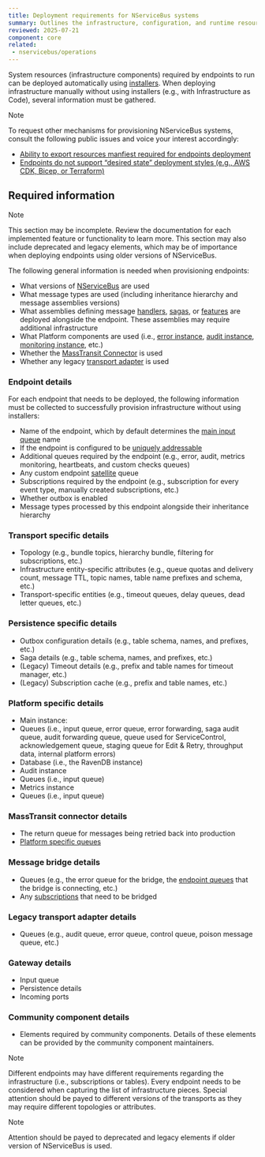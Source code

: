 ```yaml
---
title: Deployment requirements for NServiceBus systems
summary: Outlines the infrastructure, configuration, and runtime resources required to successfully deploy an NServiceBus system to production.
reviewed: 2025-07-21
component: core
related:
 - nservicebus/operations
---
```


System resources (infrastructure components) required by endpoints to run can be deployed automatically using [installers](/nservicebus/operations/installers.md). When deploying infrastructure manually without using installers (e.g., with Infrastructure as Code), several information must be gathered.

> [!NOTE]
> To request other mechanisms for provisioning NServiceBus systems, consult the following public issues and voice your interest accordingly:
>
> - [Ability to export resources manfiest required for endpoints deployment](https://github.com/Particular/NServiceBus/issues/7370)
> - [Endpoints do not support “desired state” deployment styles (e.g., AWS CDK, Bicep, or Terraform)](https://github.com/Particular/NServiceBus/issues/7189)

## Required information

> [!NOTE]
> This section may be incomplete. Review the documentation for each implemented feature or functionality to learn more. This section may also include deprecated and legacy elements, which may be of importance when deploying endpoints using older versions of NServiceBus.

The following general information is needed when provisioning endpoints:

- What versions of [NServiceBus](/nservicebus/) are used
- What message types are used (including inheritance hierarchy and message assemblies versions)
- What assemblies defining message [handlers](/nservicebus/handlers/), [sagas](/nservicebus/sagas/), or [features](/nservicebus/pipeline/features.md) are deployed alongside the endpoint. These assemblies may require additional infrastructure
- What Platform components are used (i.e., [error instance](/servicecontrol/servicecontrol-instances/), [audit instance](/servicecontrol/audit-instances/), [monitoring instance](/servicecontrol/monitoring-instances/), etc.)
- Whether the [MassTransit Connector](/servicecontrol/masstransit/) is used
- Whether any legacy [transport adapter](/servicecontrol/transport-adapter.md) is used

### Endpoint details

For each endpoint that needs to be deployed, the following information must be collected to successfully provision infrastructure without using installers:

- Name of the endpoint, which by default determines the [main input queue](/nservicebus/endpoints/specify-endpoint-name.md#input-queue) name
- If the endpoint is configured to be [uniquely addressable](/nservicebus/messaging/routing.md#make-instance-uniquely-addressable)
- Additional queues required by the endpoint (e.g., error, audit, metrics monitoring, heartbeats, and custom checks queues)
- Any custom endpoint [satellite](/nservicebus/satellites/) queue
- Subscriptions required by the endpoint (e.g., subscription for every event type, manually created subscriptions, etc.)
- Whether outbox is enabled
- Message types processed by this endpoint alongside their inheritance hierarchy

### Transport specific details

- Topology (e.g., bundle topics, hierarchy bundle, filtering for subscriptions, etc.)
- Infrastructure entity-specific attributes (e.g., queue quotas and delivery count, message TTL, topic names, table name prefixes and schema, etc.)
- Transport-specific entities (e.g., timeout queues, delay queues, dead letter queues, etc.)

### Persistence specific details

- Outbox configuration details (e.g., table schema, names, and prefixes, etc.)
- Saga details (e.g., table schema, names, and prefixes, etc.)
- (Legacy) Timeout details (e.g., prefix and table names for timeout manager, etc.)
- (Legacy) Subscription cache (e.g., prefix and table names, etc.)

### Platform specific details

- Main instance:
 - Queues (i.e., input queue, error queue, error forwarding, saga audit queue, audit forwarding queue, queue used for ServiceControl, acknowledgement queue, staging queue for Edit & Retry, throughput data, internal platform errors)
 - Database (i.e., the RavenDB instance)
- Audit instance
 - Queues (i.e., input queue)
- Metrics instance
 - Queues (i.e., input queue)

### MassTransit connector details

- The return queue for messages being retried back into production
- [Platform specific queues](#required-information-platform-specific-details)

### Message bridge details

- Queues (e.g., the error queue for the bridge, the [endpoint queues](#required-information-endpoint-details) that the bridge is connecting, etc.)
- Any [subscriptions](#required-information-endpoint-details) that need to be bridged

### Legacy transport adapter details

- Queues (e.g., audit queue, error queue, control queue, poison message queue, etc.)

### Gateway details

- Input queue
- Persistence details
- Incoming ports

### Community component details

- Elements required by community components. Details of these elements can be provided by the community component maintainers.


> [!NOTE]
> Different endpoints may have different requirements regarding the infrastructure (i.e., subscriptions or tables). Every endpoint needs to be considered when capturing the list of infrastructure pieces. Special attention should be payed to different versions of the transports as they may require different topologies or attributes.


> [!NOTE]
> Attention should be payed to deprecated and legacy elements if older version of NServiceBus is used.
